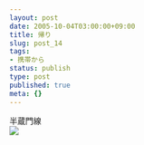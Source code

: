 ```yaml
---
layout: post
date: 2005-10-04T03:00:00+09:00
title: 帰り
slug: post_14
tags:
- 携帯から
status: publish
type: post
published: true
meta: {}
---
```

<div class="caption">半蔵門線
</div>
<div class="photo"><img src="/images/uploads/blog-photo-1128435219.6-0.jpg" /></div>
